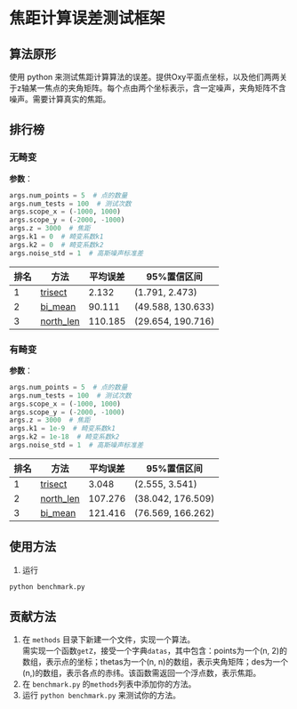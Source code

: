 # 焦距计算误差测试框架

## 算法原形

使用 python 来测试焦距计算算法的误差。提供Oxy平面点坐标，以及他们两两关于z轴某一焦点的夹角矩阵。每个点由两个坐标表示，含一定噪声，夹角矩阵不含噪声。需要计算真实的焦距。

## 排行榜
### 无畸变
**参数**：
```python
args.num_points = 5  # 点的数量
args.num_tests = 100  # 测试次数
args.scope_x = (-1000, 1000)
args.scope_y = (-2000, -1000)
args.z = 3000  # 焦距
args.k1 = 0  # 畸变系数k1
args.k2 = 0  # 畸变系数k2
args.noise_std = 1  # 高斯噪声标准差
```

|排名|方法|平均误差|95%置信区间|
|---|---|---|---|
| 1 | [trisect](methods/trisect.py) | 2.132 | (1.791, 2.473) |
| 2 | [bi_mean](methods/bi_mean.py) | 90.111 | (49.588, 130.633) |
| 3 | [north_len](methods/north_len.py) | 110.185 | (29.654, 190.716) |

### 有畸变
**参数**：
```python
args.num_points = 5  # 点的数量
args.num_tests = 100  # 测试次数
args.scope_x = (-1000, 1000)
args.scope_y = (-2000, -1000)
args.z = 3000  # 焦距
args.k1 = 1e-9  # 畸变系数k1
args.k2 = 1e-18  # 畸变系数k2
args.noise_std = 1  # 高斯噪声标准差
```

|排名|方法|平均误差|95%置信区间|
|---|---|---|---|
| 1 | [trisect](methods/trisect.py) | 3.048 | (2.555, 3.541) |
| 2 | [north_len](methods/north_len.py) | 107.276 | (38.042, 176.509) |
| 3 | [bi_mean](methods/bi_mean.py) | 121.416 | (76.569, 166.262) |

## 使用方法
1. 运行
```bash
python benchmark.py
```

## 贡献方法
1. 在 `methods` 目录下新建一个文件，实现一个算法。  
    需实现一个函数`getZ`，接受一个字典`datas`，其中包含：points为一个(n, 2)的数组，表示点的坐标；thetas为一个(n, n)的数组，表示夹角矩阵；des为一个(n,)的数组，表示各点的赤纬。该函数需返回一个浮点数，表示焦距。
2. 在 `benchmark.py` 的`methods`列表中添加你的方法。
3. 运行 `python benchmark.py` 来测试你的方法。
